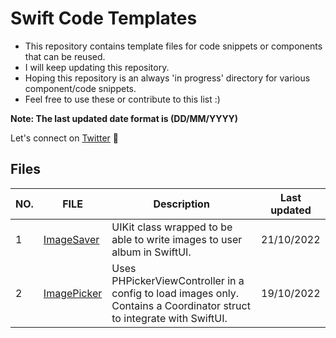 # Swift Code Templates

- This repository contains template files for code snippets or components that can be reused.
- I will keep updating this repository.
- Hoping this repository is an always 'in progress' directory for various component/code snippets.
- Feel free to use these or contribute to this list :)

**Note: The last updated date format is (DD/MM/YYYY)**

Let's connect on [Twitter](https://twitter.com/Saura6hJ) 👋

## Files

| NO. | FILE                                    | Description                                                                                                           | Last updated |
| --- | --------------------------------------- | --------------------------------------------------------------------------------------------------------------------- | ------------ |
| 1   | [ImageSaver](/Files/ImageSaver.swift)   | UIKit class wrapped to be able to write images to user album in SwiftUI.                                              | 21/10/2022   |
| 2   | [ImagePicker](/Files/ImagePicker.swift) | Uses PHPickerViewController in a config to load images only. Contains a Coordinator struct to integrate with SwiftUI. | 19/10/2022   |

